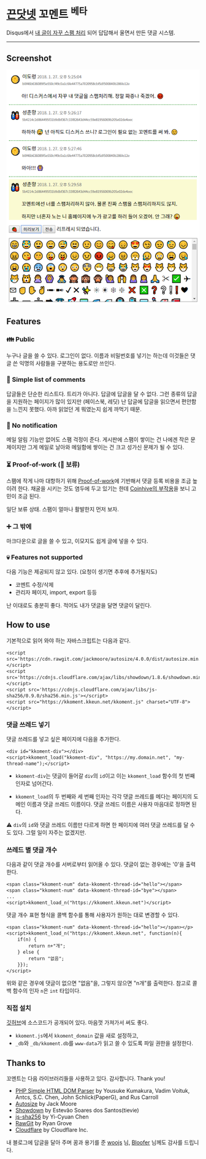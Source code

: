 [끈닷넷](https://kkeun.net/) 꼬멘트 <sup>베타</sup>
======

Disqus에서
[내 글이 자꾸 스팸 처리](https://blog.kkeun.net/computer/2018-01-24-spam-of-disqus)
되어 답답해서 울면서 만든 댓글 시스템.

******

Screenshot
------

![대화](img/kkoment1.png)

Features
------

### &#x1F46A; Public

누구나 글을 쓸 수 있다.  로그인이 없다.  이름과 비밀번호를 넣기는
하는데 이것들은 댓글 쓴 익명의 사람들을 구분하는 용도로만 쓰인다.

### &#x1F361; Simple list of comments

답글들은 단순한 리스트다.  트리가 아니다.  답글에 답글을 달 수 없다.
그런 종류의 답글을 지원하는 페이지가 많이 있지만 (페이스북, 레딧) 난
답글에 답글을 읽으면서 편안함을 느낀지 못했다.  아까 읽었던 게
뭐였는지 쉽게 까먹기 때문.

### &#x1F515; No notification

메일 알림 기능만 없어도 스팸 걱정이 준다.  게시판에 스팸이 쌓이는 건
나에겐 작은 문제이지만 그게 메일로 날아와 메일함에 쌓이는 건 크고
성가신 문제가 될 수 있다.

### &#x23F3; Proof-of-work (&#x1F6A7; 보류)

스팸에 작게 나마 대항하기 위해
[Proof-of-work](https://en.wikipedia.org/wiki/Proof-of-work_system)에
기반해서 댓글 등록 비용을 조금 높이려 한다.  채굴을 시키는 것도 염두에
두고 있기는 한데
[Coinhive의 부작용](https://blog.malwarebytes.com/security-world/2017/10/why-is-malwarebytes-blocking-coinhive/)을
보니 고민이 조금 된다.

일단 보류 상태.  스팸이 얼마나 활발한지 먼저 보자.

### &#x2795; 그 밖에

마크다운으로 글을 쓸 수 있고, 이모지도 쉽게 글에 넣을 수 있다.

### &#x1F480; Features not supported

다음 기능은 제공되지 않고 있다.  (요청이 생기면 추후에 추가될지도)

* 코멘트 수정/삭제
* 관리자 페이지, import, export 등등

난 이대로도 충분히 좋다.  적어도 내가 댓글을 달면 댓글이 달린다.

How to use
------

기본적으로 읽어 와야 하는 자바스크립트는 다음과 같다.

``````
<script src='https://cdn.rawgit.com/jackmoore/autosize/4.0.0/dist/autosize.min.js'></script>
<script src='https://cdnjs.cloudflare.com/ajax/libs/showdown/1.8.6/showdown.min.js'></script>
<script src='https://cdnjs.cloudflare.com/ajax/libs/js-sha256/0.9.0/sha256.min.js'></script>
<script src="https://kkoment.kkeun.net/kkoment.js" charset="UTF-8"></script>
``````

### 댓글 쓰레드 넣기

댓글 쓰레드를 넣고 싶은 페이지에 다음을 추가한다.

``````
<div id="kkoment-div"></div>
<script>kkoment_load("kkoment-div", "https://my.domain.net", "my-thread-name");</script>
``````

*   `kkoment-div`는 댓글이 들어갈 `div`의 `id`이고 이는
    `kkoment_load` 함수의 첫 번째 인자로 넘어간다.

*   `kkoment_load`의 두 번째와 세 번째 인자는 각각 댓글 쓰레드를
    메다는 페이지의 도메인 이름과 댓글 쓰레드 이름이다.  댓글
    쓰레드 이름은 사용자 마음대로 정하면 된다.

&#x26A0; `div`의 `id`와 댓글 쓰레드 이름만 다르게 하면 한 페이지에 여러
댓글 쓰레드를 달 수도 있다.  그럴 일이 자주는 없겠지만.

### 쓰레드 별 댓글 개수

다음과 같이 댓글 개수를 서버로부터 읽어올 수 있다.  댓글이 없는
경우에는 '0'을 출력한다.

``````
<span class="kkoment-num" data-kkoment-thread-id="hello"></span>
<span class="kkoment-num" data-kkoment-thread-id="bye"></span>
...
<script>kkoment_load_n("https://kkoment.kkeun.net")</script>
``````

댓글 개수 표현 형식을 콜백 함수를 통해 사용자가 원하는 대로 변경할 수
있다.

``````
<span class="kkoment-num" data-kkoment-thread-id="hello"></span></p>
<script>kkoment_load_n("https://kkoment.kkeun.net", function(n){
    if(n) {
        return n+"개";
    } else {
        return "없음";
    }});
</script>
``````

위와 같은 경우에 댓글이 없으면 "없음"을, 그렇지 않으면 "n개"를
출력한다.  참고로 콜백 함수의 인자 `n`은 `int` 타입이다.

### 직접 설치

[깃허브](https://github.com/kkeundotnet/kkoment)에 소스코드가 공개되어
있다.  마음껏 가져가서 써도 좋다.

* `kkoment.js`에서 `kkoment_domain` 값을 새로 설정하고,
* `_db`와 `_db/kkoment.db`를 `www-data`가 읽고 쓸 수 있도록 파일
  권한을 설정한다.

Thanks to
------

꼬멘트는 다음 라이브러리들을 사용하고 있다.  감사합니다.  Thank you!

* [PHP Simple HTML DOM Parser](http://sourceforge.net/projects/simplehtmldom/)
  by Yousuke Kumakura, Vadim Voituk, Antcs, S.C.&nbsp;Chen, John
  Schlick(PaperG), and Rus Carroll
* [Autosize](http://www.jacklmoore.com/autosize/) by Jack Moore
* [Showdown](http://showdownjs.com/) by Estevão Soares dos Santos(tievie)
* [js-sha256](https://github.com/emn178/js-sha256) by Yi-Cyuan Chen
* [RawGit](https://rawgit.com/) by Ryan Grove
* [Cloudflare](https://www.cloudflare.com/) by Cloudflare Inc.

내 블로그에 답글을 달아 주며 꿈과 용기를 준
[woojs](https://blog.woojs.net/) 님, [Bloofer](https://jmyang.kr/)
님께도 감사를 드립니다.
